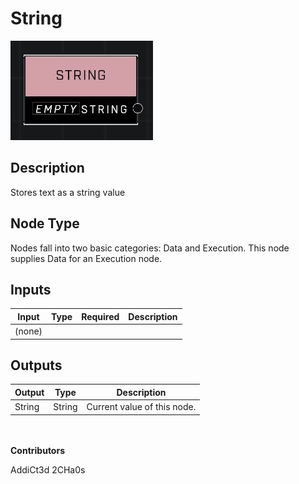 # String
![](../../../.gitbook/assets/string.JPG)

## Description
Stores text as a string value

## Node Type
Nodes fall into two basic categories: Data and Execution. This node supplies Data for an Execution node.

## Inputs
| Input | Type | Required | Description |
|------------------|------------------|----------|--------------------------------------------------------------|
| (none) |  |  |  |

## Outputs
| Output | Type | Description |
|------------------|------------------|--------------------------------------------------------------|
| String | String | Current value of this node. |


\
\
**Contributors**

AddiCt3d 2CHa0s
